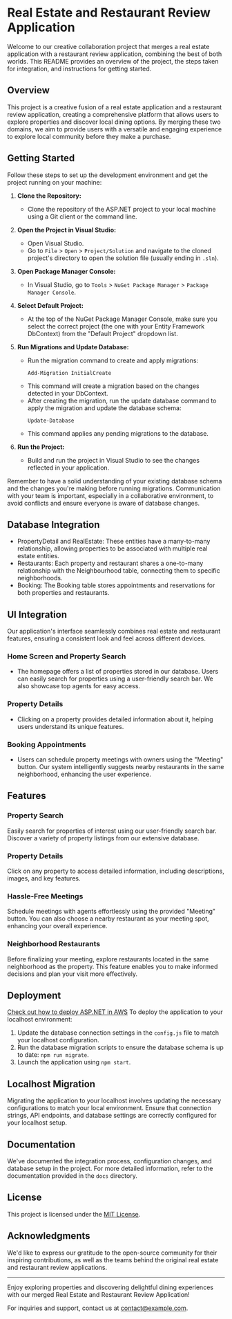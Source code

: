 # Real Estate and Restaurant Review Application

Welcome to our creative collaboration project that merges a real estate application with a restaurant review application, combining the best of both worlds. This README provides an overview of the project, the steps taken for integration, and instructions for getting started.

## Overview

This project is a creative fusion of a real estate application and a restaurant review application, creating a comprehensive platform that allows users to explore properties and discover local dining options. By merging these two domains, we aim to provide users with a versatile and engaging experience to explore local community before they make a purchase.

## Getting Started

Follow these steps to set up the development environment and get the project running on your machine:

1. **Clone the Repository:**
   - Clone the repository of the ASP.NET project to your local machine using a Git client or the command line.

2. **Open the Project in Visual Studio:**
   - Open Visual Studio.
   - Go to `File` > `Open` > `Project/Solution` and navigate to the cloned project's directory to open the solution file (usually ending in `.sln`).

3. **Open Package Manager Console:**
   - In Visual Studio, go to `Tools` > `NuGet Package Manager` > `Package Manager Console`.

4. **Select Default Project:**
   - At the top of the NuGet Package Manager Console, make sure you select the correct project (the one with your Entity Framework DbContext) from the "Default Project" dropdown list.

5. **Run Migrations and Update Database:**
   - Run the migration command to create and apply migrations:
     ```
     Add-Migration InitialCreate
     ```
   - This command will create a migration based on the changes detected in your DbContext.
   - After creating the migration, run the update database command to apply the migration and update the database schema:
     ```
     Update-Database
     ```
   - This command applies any pending migrations to the database.

6. **Run the Project:**
   - Build and run the project in Visual Studio to see the changes reflected in your application.

Remember to have a solid understanding of your existing database schema and the changes you're making before running migrations. Communication with your team is important, especially in a collaborative environment, to avoid conflicts and ensure everyone is aware of database changes.


## Database Integration

   - PropertyDetail and RealEstate: These entities have a many-to-many relationship, allowing properties to be associated with multiple real estate entities.
   - Restaurants: Each property and restaurant shares a one-to-many relationship with the Neighbourhood table, connecting them to specific neighborhoods.
   - Booking: The Booking table stores appointments and reservations for both properties and restaurants.
     
## UI Integration

   Our application's interface seamlessly combines real estate and restaurant features, ensuring a consistent look and feel across different devices.

   ### Home Screen and Property Search
   - The homepage offers a list of properties stored in our database. Users can easily search for properties using a user-friendly search bar. We also showcase top agents for easy access.

   ### Property Details
   - Clicking on a property provides detailed information about it, helping users understand its unique features.

   ### Booking Appointments
   - Users can schedule property meetings with owners using the "Meeting" button. Our system intelligently suggests nearby restaurants in the same neighborhood, enhancing the user experience.

## Features

   ### Property Search

   Easily search for properties of interest using our user-friendly search bar. Discover a variety of property listings from our extensive database.

   ### Property Details

   Click on any property to access detailed information, including descriptions, images, and key features.

   ### Hassle-Free Meetings

   Schedule meetings with agents effortlessly using the provided "Meeting" button. You can also choose a nearby restaurant as your meeting spot, enhancing your overall experience.

   ### Neighborhood Restaurants

   Before finalizing your meeting, explore restaurants located in the same neighborhood as the property. This feature enables you to make informed decisions and plan your visit more effectively.


## Deployment
   [Check out how to deploy ASP.NET in AWS](https://docs.aws.amazon.com/elasticbeanstalk/latest/dg/create_deploy_NET.quickstart.html)
To deploy the application to your localhost environment:

1. Update the database connection settings in the `config.js` file to match your localhost configuration.
2. Run the database migration scripts to ensure the database schema is up to date: `npm run migrate`.
3. Launch the application using `npm start`.

## Localhost Migration

Migrating the application to your localhost involves updating the necessary configurations to match your local environment. Ensure that connection strings, API endpoints, and database settings are correctly configured for your localhost setup.

## Documentation

We've documented the integration process, configuration changes, and database setup in the project. For more detailed information, refer to the documentation provided in the `docs` directory.


## License

This project is licensed under the [MIT License](LICENSE).

## Acknowledgments

We'd like to express our gratitude to the open-source community for their inspiring contributions, as well as the teams behind the original real estate and restaurant review applications.

---

Enjoy exploring properties and discovering delightful dining experiences with our merged Real Estate and Restaurant Review Application!

For inquiries and support, contact us at contact@example.com.
